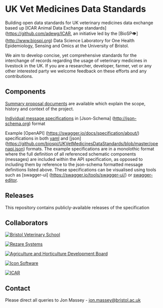 # UK Vet Medicines Data Standards
Building open data standards for UK veterinary medicines data exchange based up [ICAR Animal Data Exchange standards](https://github.com/adewg/ICAR, an initiative led by the [BioSP👁] (http://www.biospi.org) Data Science Laboratory for One Health Epidemiology, Sensing and Omics at the University of Bristol.

We aim to develop concise, yet comprehensive standards for the interchange of records regarding the usage of veterinary medicines in livestock in the UK. If you are a researcher, developer, farmer, vet or any other interested party we welcome feedback on these efforts and any contributions.

## Components
[Summary proposal documents](https://github.com/biospi/UKVetMedicinesDataStandards/tree/master/Proposal%20Documents/Releases) are available which explain the scope, history and context of the project.

[Individual message specifications](https://github.com/biospi/UKVetMedicinesDataStandards/tree/master/Messages) in [Json-Schema] (http://json-schema.org) format

Example [OpenAPI] (https://swagger.io/docs/specification/about/) specifications in both [yaml](https://github.com/biospi/UKVetMedicinesDataStandards/blob/master/openapi.yaml) and [json] (https://github.com/biospi/UKVetMedicinesDataStandards/blob/master/openapi.json) formats. The example specifications are in a monolothic format where the full definition of all referenced schematic components (messages) are included within the API specification, as opposed to including them by reference to the json-schema formatted message definitions listed above. These specifications can be visualised using tools such as [swagger-ui] (https://swagger.io/tools/swagger-ui/) or [swagger-editor](https://editor.swagger.io/). 

## Releases
This repository contains publicly-available releases of the specification

## Collaborators
[![Bristol Veterinary School](http://www.bristol.ac.uk/media-library/protected/images/uob-logo-full-colour-largest-2.png)](http://www.bristol.ac.uk/vetscience/)

[![Rezare Systems](https://www.rezare.co.nz/wp-content/uploads/2016/03/RezareLogo_200w.png)](https://www.rezare.co.nz/)

[![Agriculture and Horticulture Development Board](https://media.ahdb.org.uk/media/Default/Layout/ADHB.png)](http://beefandlamb.ahdb.org.uk/research/animal-health-and-welfare-beef/cattle-emb-phase-ii/)

[![Icon Software](https://static.wixstatic.com/media/283e5d_31415b50e1aa4409928ca78c1deb5f1d~mv2.png/v1/fill/w_100,h_50,al_c,q_80,usm_0.66_1.00_0.01/logo-rgb.webp)](https://www.icon.software/)

[![ICAR](https://www.icar.org/wp-content/themes/icar/images/logo.png)](https://www.icar.org/)

## Contact
Please direct all queries to Jon Massey - jon.massey@bristol.ac.uk
